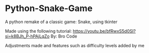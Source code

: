 # Python-Snake-Game

A python remake of a classic game: Snake, using tkinter

Made using the following tutorial: https://youtu.be/bfRwxS5d0SI?si=k8BJh_P-hPAjLqZo By: Bro Code

Adjustments made and features such as difficulty levels added by me

